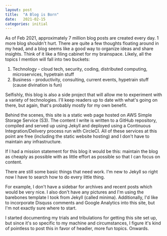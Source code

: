 ```yaml
---
layout: post
title:  "A Blog is Born"
date:   2021-02-15
categories: initial
---
```


As of Feb 2021, approximately 7 million blog posts are created every day. 1 more blog shouldn't hurt. There are quite a few thoughts floating around in my head, and a blog seems like a good way to organize ideas and share insights. Think of it like a filing cabinet for my brainspace. Likely, all the topics I mention will fall into two buckets:
1. Technology - cloud tech, security, coding, distributed computing, microservices, hypetrain stuff
2. Business - productivity, consulting, current events, hypetrain stuff (cause divination is fun)

Selfishly, this blog is also a side project that will allow me to experiment with a variety of technologies. I'll keep readers up to date with what's going on there, but again, that's probably mostly for my own benefit.

Behind the scenes, this site is a static web page hosted on AWS Simple Storage Service (S3). The content I write is written to a GitHub repository, compiled and served up using Jekyll and deployed using a Continuous Integration/Delivery process run with CircleCI. All of these services at this point are free (including the static website hosting) and I don't have to maintain any infrastructure. 

If I had a mission statement for this blog it would be this: maintain the blog as cheaply as possible with as little effort as possible so that I can focus on content.

There are still some basic things that need work. I'm new to Jekyll so right now I have to search how to do every little thing. 

For example, I don't have a sidebar for archives and recent posts which would be very nice. I also don't have any pictures and I'm using the barebones template I took from Jekyll (called minima). Additionally, I'd like to incorporate Disquss comments and Google Analytics into this site, but I'm not exactly sure where to start. 

I started documenting my trials and tribulations for getting this site set up, but since it's so specific to my machine and circumstances, I figure it's kind of pointless to post this in favor of headier, more fun topics. Onwards.

